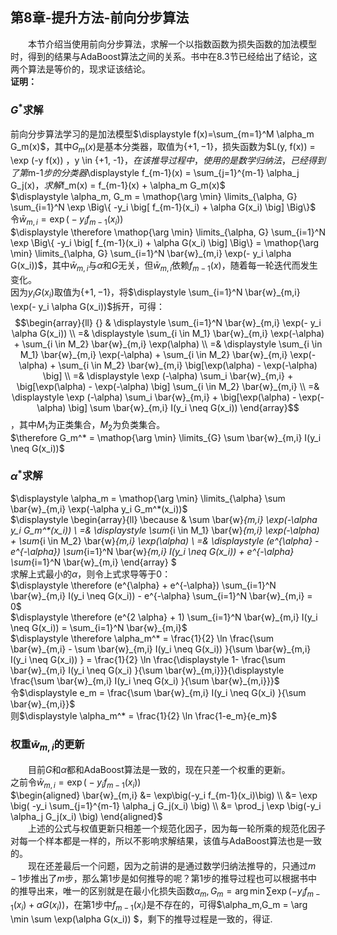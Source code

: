 ﻿## 第8章-提升方法-前向分步算法

&emsp;&emsp;本节介绍当使用前向分步算法，求解一个以指数函数为损失函数的加法模型时，得到的结果与AdaBoost算法之间的关系。书中在8.3节已经给出了结论，这两个算法是等价的，现求证该结论。  
**证明：**  
### $G^*$求解
前向分步算法学习的是加法模型$\displaystyle f(x)=\sum_{m=1}^M \alpha_m G_m(x)$，其中$G_m(x)$是基本分类器，取值为$\{+1, -1\}$，损失函数为$L(y, f(x)) = \exp (-y f(x)) $，$y \in \{+1, -1\}$，在该推导过程中，使用的是数学归纳法，已经得到了第$m-1$步的分类器$\displaystyle f_{m-1}(x) = \sum_{j=1}^{m-1} \alpha_j G_j(x)$，求解$f_m(x) = f_{m-1}(x) + \alpha_m G_m(x)$  
$\displaystyle \alpha_m, G_m = \mathop{\arg \min} \limits_{\alpha, G} \sum_{i=1}^N \exp \Big\{ -y_i \big[ f_{m-1}(x_i) + \alpha G(x_i) \big] \Big\}$  
令$\bar{w}_{m,i} = \exp\big(-y_i f_{m-1}(x_i)\big)$  
$\displaystyle \therefore \mathop{\arg \min} \limits_{\alpha, G} \sum_{i=1}^N \exp \Big\{ -y_i \big[ f_{m-1}(x_i) + \alpha G(x_i) \big] \Big\} = \mathop{\arg \min} \limits_{\alpha, G} \sum_{i=1}^N \bar{w}_{m,i} \exp(- y_i \alpha G(x_i))$，其中$\bar{w}_{m,i}$与$\alpha$和$G$无关，但$\bar{w}_{m,i}$依赖$f_{m-1}(x)$，随着每一轮迭代而发生变化。  
因为$y_i G(x_i)$取值为$\{+1,-1\}$，将$\displaystyle \sum_{i=1}^N \bar{w}_{m,i} \exp(- y_i \alpha G(x_i))$拆开，可得：  
$$\begin{array}{ll} {} & \displaystyle \sum_{i=1}^N \bar{w}_{m,i} \exp(- y_i \alpha G(x_i)) \\
=& \displaystyle \sum_{i \in M_1} \bar{w}_{m,i} \exp(-\alpha) + \sum_{i \in M_2} \bar{w}_{m,i} \exp(\alpha) \\  
=& \displaystyle \sum_{i \in M_1} \bar{w}_{m,i} \exp(-\alpha) + \sum_{i \in M_2} \bar{w}_{m,i} \exp(-\alpha) + \sum_{i \in M_2} \bar{w}_{m,i} \big[\exp(\alpha) - \exp(-\alpha) \big] \\
=& \displaystyle \exp (-\alpha) \sum_i \bar{w}_{m,i} + \big[\exp(\alpha) - \exp(-\alpha) \big] \sum_{i \in M_2} \bar{w}_{m,i} \\
=& \displaystyle \exp (-\alpha) \sum_i \bar{w}_{m,i} + \big[\exp(\alpha) - \exp(-\alpha) \big] \sum \bar{w}_{m,i} I(y_i \neq G(x_i))
\end{array}$$，其中$M_1$为正类集合，$M_2$为负类集合。  
$\therefore G_m^* = \mathop{\arg \min} \limits_{G} \sum \bar{w}_{m,i} I(y_i \neq G(x_i))$  

### $\alpha^*$求解
$\displaystyle \alpha_m = \mathop{\arg \min} \limits_{\alpha} \sum \bar{w}_{m,i} \exp(-\alpha y_i G_m^*(x_i))$  
$\displaystyle \begin{array}{ll} 
\because & \sum \bar{w}_{m,i} \exp(-\alpha y_i G_m^*(x_i)) \\
=& \displaystyle \sum_{i \in M_1} \bar{w}_{m,i} \exp(-\alpha) + \sum_{i \in M_2} \bar{w}_{m,i} \exp(\alpha) \\
=& \displaystyle (e^{\alpha} - e^{-\alpha}) \sum_{i=1}^N \bar{w}_{m,i} I(y_i \neq G(x_i)) + e^{-\alpha} \sum_{i=1}^N \bar{w}_{m,i}
\end{array} $  
求解上式最小的$\alpha$，则令上式求导等于0：  
$\displaystyle \therefore (e^{\alpha} + e^{-\alpha}) \sum_{i=1}^N \bar{w}_{m,i} I(y_i \neq G(x_i)) - e^{-\alpha} \sum_{i=1}^N \bar{w}_{m,i} = 0$  
$\displaystyle \therefore (e^{2 \alpha} + 1) \sum_{i=1}^N \bar{w}_{m,i} I(y_i \neq G(x_i)) = \sum_{i=1}^N \bar{w}_{m,i}$  
$\displaystyle \therefore \alpha_m^* = \frac{1}{2} \ln \frac{\sum \bar{w}_{m,i} - \sum \bar{w}_{m,i} I(y_i \neq G(x_i)) }{\sum \bar{w}_{m,i} I(y_i \neq G(x_i)) } = \frac{1}{2} \ln \frac{\displaystyle 1- \frac{\sum \bar{w}_{m,i} I(y_i \neq G(x_i) }{\sum \bar{w}_{m,i}}}{\displaystyle  \frac{\sum \bar{w}_{m,i} I(y_i \neq G(x_i) }{\sum \bar{w}_{m,i}}}$  
令$\displaystyle e_m = \frac{\sum \bar{w}_{m,i} I(y_i \neq G(x_i) }{\sum \bar{w}_{m,i}}$  
则$\displaystyle \alpha_m^* = \frac{1}{2} \ln \frac{1-e_m}{e_m}$  

### 权重$\bar{w}_{m,i}$的更新
&emsp;&emsp;目前$G$和$\alpha$都和AdaBoost算法是一致的，现在只差一个权重的更新。  
之前令$\bar{w}_{m,i} = \exp\big(-y_i f_{m-1}(x_i)\big)$  
$\begin{aligned} \bar{w}_{m,i} 
&= \exp\big(-y_i f_{m-1}(x_i)\big) \\
&= \exp \big( -y_i \sum_{j=1}^{m-1} \alpha_j G_j(x_i) \big) \\
&= \prod_j \exp \big(-y_i \alpha_j G_j(x_i) \big)
\end{aligned}$  
&emsp;&emsp;上述的公式与权值更新只相差一个规范化因子，因为每一轮所乘的规范化因子对每一个样本都是一样的，所以不影响求解结果，该值与AdaBoost算法也是一致的。  
&emsp;&emsp;现在还差最后一个问题，因为之前讲的是通过数学归纳法推导的，只通过$m-1$步推出了$m$步，那么第1步是如何推导的呢？第1步的推导过程也可以根据书中的推导出来，唯一的区别就是在最小化损失函数$\alpha_m,G_m = \arg \min \sum \exp(-y_i f_{m-1}(x_i) + \alpha G(x_i))$，在第1步中$f_{m-1}(x_i)$是不存在的，可得$\alpha_m,G_m = \arg \min \sum \exp(\alpha G(x_i)) $，剩下的推导过程是一致的，得证.